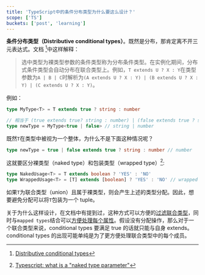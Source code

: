 ```yaml
---
title: 'TypeScript中的条件分布类型为什么要这么设计？'
scope: ['TS']
buckets: ['post', 'learning']
---
```


**条件分布类型（Distributive conditional types）**。既然是分布，那肯定离不开三元表达式。文档 [^Distributive conditional types]中这样解释：

> 选中类型为裸类型参数的条件类型称为分布条件类型。在实例化期间，分布式条件类型会自动分布在联合类型上。例如，`T extends U ? X : Y`在类型参数为`A | B | C`时解析为`(A extends U ? X : Y) | (B extends U ? X : Y) | (C extends U ? X : Y)`。

例如：

```typescript
type MyType<T> = T extends true ? string : number

// 相当于 (true extends true? string : number) | (false extends true ? string : number)
type newType = MyType<true | false> // string | number
```

既然`T`在类型中被视为一个整体，为什么不是下面这种情况呢？

```typescript
type newType = true | false extends true ? string : number // number
```

这就要区分裸类型（naked type）和包装类型（wrapped type）[^ naked and wrapped]:

```typescript
type NakedUsage<T> = T extends boolean ? 'YES' : 'NO'
type WrappedUsage<T> = [T] extends [boolean] ? 'YES' : 'NO' // wrapped in a tuple
```

如果`T`为联合类型（union）且属于裸类型，则会产生上述的类型分配。因此，想要避免分配可以将`T`包装为一个 tuple。

关于为什么这样设计，在文档中有提到过，这种方式可以方便的[过滤联合类型](/wrap/tc/43_exclude)，同时与`mapped types`结合可以[方便处理每个属性](/wrap/tc/11_tuple_to_object)。假设没有分配操作，那么对于一个联合类型来说，conditional types 要满足 true 的话就只能与自身 extends。conditional types 的出现可能单纯是为了更方便处理联合类型中的每个成员。

[^Distributive conditional types]: [Distributive conditional types](https://www.typescriptlang.org/docs/handbook/release-notes/typescript-2-8.html#distributive-conditional-types)

[^ naked and wrapped]: [Typescript: what is a "naked type parameter"](https://stackoverflow.com/questions/51651499/typescript-what-is-a-naked-type-parameter)
